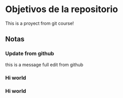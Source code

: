 # Objetivos de la repositorio

This is a proyect from git course! 

## Notas

### Update from github
this is a message full edit from github



### Hi world

### Hi world